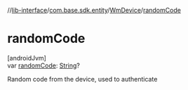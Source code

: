 //[lib-interface](../../../index.md)/[com.base.sdk.entity](../index.md)/[WmDevice](index.md)/[randomCode](random-code.md)

# randomCode

[androidJvm]\
var [randomCode](random-code.md): [String](https://kotlinlang.org/api/latest/jvm/stdlib/kotlin/-string/index.html)?

Random code from the device, used to authenticate
